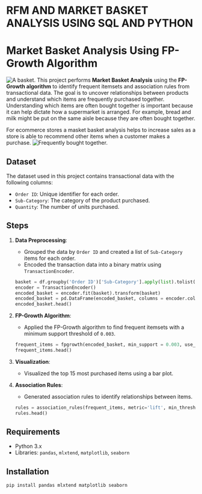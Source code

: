 # RFM AND MARKET BASKET ANALYSIS USING SQL AND PYTHON
# Market Basket Analysis Using FP-Growth Algorithm

![A basket.](https://www.facebook.com/photo/?fbid=2575698139120326&set=a.973809642642525)
This project performs **Market Basket Analysis** using the **FP-Growth algorithm** to identify frequent itemsets and association rules from transactional data. The goal is to uncover relationships between products and understand which items are frequently purchased together.
Understanding which items are often bought together is important because it can help dictate how a supermarket is arranged. For example, bread and milk might be put on the same aisle because they are often bought together.

For ecommerce stores a masket basket analysis helps to increase sales as a store is able to recommend other items when a customer makes a purchase.
![Frequently bought together.](https://photos.google.com/photo/AF1QipOW59sUXEV-0Jc47DxeFxvY-4KoIy_cSbCxec2L)

## Dataset
The dataset used in this project contains transactional data with the following columns:
- `Order ID`: Unique identifier for each order.
- `Sub-Category`: The category of the product purchased.
- `Quantity`: The number of units purchased.

## Steps
1. **Data Preprocessing**:
   - Grouped the data by `Order ID` and created a list of `Sub-Category` items for each order.
   - Encoded the transaction data into a binary matrix using `TransactionEncoder`.
    ``` python
    basket = df.groupby('Order ID')['Sub-Category'].apply(list).tolist()
    encoder = TransactionEncoder()
    encoded_basket = encoder.fit(basket).transform(basket)
    encoded_basket = pd.DataFrame(encoded_basket, columns = encoder.columns_)
    encoded_basket.head()
    ```

2. **FP-Growth Algorithm**:
   - Applied the FP-Growth algorithm to find frequent itemsets with a minimum support threshold of `0.003`.
    ``` python
    frequent_items = fpgrowth(encoded_basket, min_support = 0.003, use_colnames=True)
    frequent_items.head()
    ```

3. **Visualization**:
   - Visualized the top 15 most purchased items using a bar plot.

4. **Association Rules**:
   - Generated association rules to identify relationships between items.
   ``` python
   rules = association_rules(frequent_items, metric='lift', min_threshold=0.05, num_itemsets=2)
   rules.head()
   ```

## Requirements
- Python 3.x
- Libraries: `pandas`, `mlxtend`, `matplotlib`, `seaborn`

## Installation
```bash
pip install pandas mlxtend matplotlib seaborn
